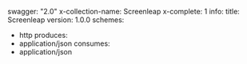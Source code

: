 swagger: "2.0"
x-collection-name: Screenleap
x-complete: 1
info:
  title: Screenleap
  version: 1.0.0
schemes:
- http
produces:
- application/json
consumes:
- application/json